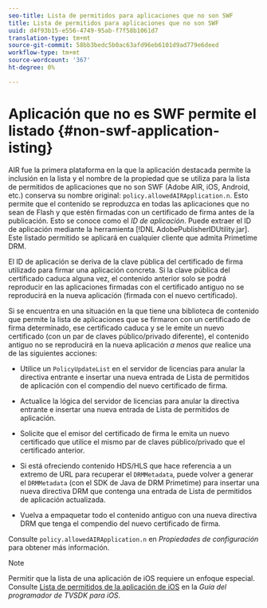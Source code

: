 ```yaml
---
seo-title: Lista de permitidos para aplicaciones que no son SWF
title: Lista de permitidos para aplicaciones que no son SWF
uuid: d4f93b15-e556-4749-95ab-f7f58b1061d7
translation-type: tm+mt
source-git-commit: 58bb3bedc5b0ac63afd96eb6101d9ad779e6deed
workflow-type: tm+mt
source-wordcount: '367'
ht-degree: 0%

---
```



# Aplicación que no es SWF permite el listado {#non-swf-application-isting}

AIR fue la primera plataforma en la que la aplicación destacada permite la inclusión en la lista y el nombre de la propiedad que se utiliza para la lista de permitidos de aplicaciones que no son SWF (Adobe AIR, iOS, Android, etc.) conserva su nombre original: `policy.allowedAIRApplication.n`. Esto permite que el contenido se reproduzca en todas las aplicaciones que no sean de Flash y que estén firmadas con un certificado de firma antes de la publicación. Esto se conoce como el *ID de aplicación*. Puede extraer el ID de aplicación mediante la herramienta [!DNL AdobePublisherIDUtility.jar]. Este listado permitido se aplicará en cualquier cliente que admita Primetime DRM.

El ID de aplicación se deriva de la clave pública del certificado de firma utilizado para firmar una aplicación concreta. Si la clave pública del certificado caduca alguna vez, el contenido anterior solo se podrá reproducir en las aplicaciones firmadas con el certificado antiguo no se reproducirá en la nueva aplicación (firmada con el nuevo certificado).

Si se encuentra en una situación en la que tiene una biblioteca de contenido que permite la lista de aplicaciones que se firmaron con un certificado de firma determinado, ese certificado caduca y se le emite un nuevo certificado (con un par de claves público/privado diferente), el contenido antiguo no se reproducirá en la nueva aplicación *a menos que* realice una de las siguientes acciones:

* Utilice un `PolicyUpdateList` en el servidor de licencias para anular la directiva entrante e insertar una nueva entrada de Lista de permitidos de aplicación con el compendio del nuevo certificado de firma.
* Actualice la lógica del servidor de licencias para anular la directiva entrante e insertar una nueva entrada de Lista de permitidos de aplicación.
* Solicite que el emisor del certificado de firma le emita un nuevo certificado que utilice el mismo par de claves público/privado que el certificado anterior.
* Si está ofreciendo contenido HDS/HLS que hace referencia a un extremo de URL para recuperar el `DRMMetadata`, puede volver a generar el `DRMMetadata` (con el SDK de Java de DRM Primetime) para insertar una nueva directiva DRM que contenga una entrada de Lista de permitidos de aplicación actualizada.

* Vuelva a empaquetar todo el contenido antiguo con una nueva directiva DRM que tenga el compendio del nuevo certificado de firma.

Consulte `policy.allowedAIRApplication.n` en *Propiedades de configuración* para obtener más información.

>[!NOTE]
>
>Permitir que la lista de una aplicación de iOS requiere un enfoque especial. Consulte [Lista de permitidos de la aplicación de iOS](../../../../../programming/tvsdk-3x-ios-prog/ios-3x-drm-content-security/ios-3x-allowlist-your-ios-application.md) en la *Guía del programador de TVSDK para iOS*.
